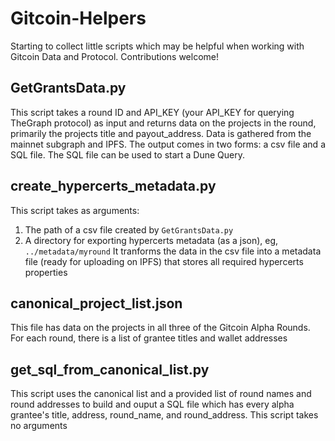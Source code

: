 # Gitcoin-Helpers

Starting to collect little scripts which may be helpful when working with Gitcoin Data and Protocol. Contributions welcome!

## GetGrantsData.py
This script takes a round ID and API_KEY (your API_KEY for querying TheGraph protocol) as input and returns data on the projects in the round, primarily the projects title and payout_address. Data is gathered from the mainnet subgraph and IPFS. The output comes in two forms: a csv file and a SQL file. The SQL file can be used to start a Dune Query.

## create_hypercerts_metadata.py
This script takes as arguments:
1. The path of a csv file created by `GetGrantsData.py` 
2. A directory for exporting hypercerts metadata (as a json), eg, `../metadata/myround`
It tranforms the data in the csv file into a metadata file (ready for uploading on IPFS) that stores all required hypercerts properties

## canonical_project_list.json
This file has data on the projects in all three of the Gitcoin Alpha Rounds. For each round, there is a list of grantee titles and wallet addresses 

## get_sql_from_canonical_list.py
This script uses the canonical list and a provided list of round names and round addresses to build and ouput a SQL file which has every alpha grantee's title, address, round_name, and round_address. This script takes no arguments

